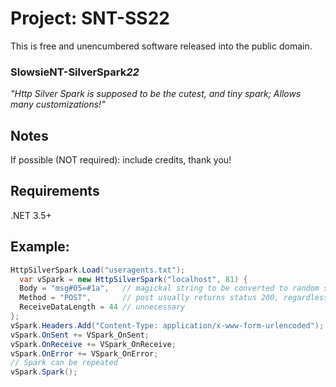 # Project: SNT-SS22
This is free and unencumbered software released into the public domain.
### SlowsieNT-SilverSpark*22*
*"Http Silver Spark is supposed to be the cutest, and tiny spark; Allows many customizations!"*<br>

## Notes
If possible (NOT required): include credits, thank you!

## Requirements
.NET 3.5+

## Example:
```cs
HttpSilverSpark.Load("useragents.txt");
  var vSpark = new HttpSilverSpark("localhost", 81) {
  Body = "msg#05=#1a",   // magickal string to be converted to random string
  Method = "POST",       // post usually returns status 200, regardless if target is https
  ReceiveDataLength = 44 // unnecessary
};
vSpark.Headers.Add("Content-Type: application/x-www-form-urlencoded");
vSpark.OnSent += VSpark_OnSent;
vSpark.OnReceive += VSpark_OnReceive;
vSpark.OnError += VSpark_OnError;
// Spark can be repeated
vSpark.Spark();
```
